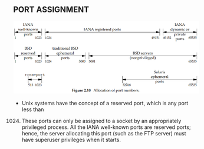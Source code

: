 ## PORT ASSIGNMENT
![image](image/port-assignment.png)
- Unix systems have the concept of a reserved port, which is any port less than
1024. These ports can only be assigned to a socket by an appropriately privileged process. All the IANA well-known ports are reserved ports; hence, the server allocating this port (such as the FTP server) must have superuser privileges when it starts.